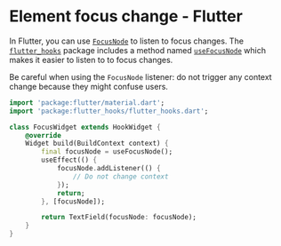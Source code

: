 # Element focus change - Flutter

In Flutter, you can use [`FocusNode`](https://api.flutter.dev/flutter/widgets/FocusNode-class.html) to listen to focus changes. The [`flutter_hooks`](https://pub.dev/packages/flutter_hooks) package includes a method named [`useFocusNode`](https://pub.dev/documentation/flutter_hooks/latest/flutter_hooks/useFocusNode.html) which makes it easier to listen to to focus changes.

Be careful when using the `FocusNode` listener: do not trigger any context change because they might confuse users.

```dart
import 'package:flutter/material.dart';
import 'package:flutter_hooks/flutter_hooks.dart';

class FocusWidget extends HookWidget {
    @override
    Widget build(BuildContext context) {
        final focusNode = useFocusNode();
        useEffect(() {
            focusNode.addListener(() {
                // Do not change context
            });
            return;
        }, [focusNode]);

        return TextField(focusNode: focusNode);
    }
}
```
